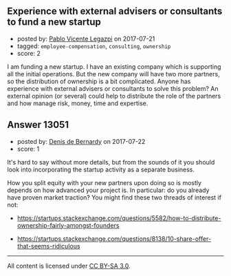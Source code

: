 ## Experience with external advisers or consultants to fund a new startup

- posted by: [Pablo Vicente Legazpi](https://stackexchange.com/users/11383117/pablo-vicente-legazpi) on 2017-07-21
- tagged: `employee-compensation`, `consulting`, `ownership`
- score: 2

I am funding a new startup. I have an existing company which is supporting all the initial operations. But the new company will have two more partners, so the distribution of ownership is a bit complicated. Anyone has experience with external advisers or consultants to solve this problem?
An external opinion (or several) could help to distribute the role of the partners and how manage risk, money, time and expertise. 


## Answer 13051

- posted by: [Denis de Bernardy](https://stackexchange.com/users/182468/denis-de-bernardy) on 2017-07-22
- score: 1

It's hard to say without more details, but from the sounds of it you should look into incorporating the startup activity as a separate business.

How you split equity with your new partners upon doing so is mostly depends on how advanced your project is. In particular: do you already have proven market traction? You might find these two threads of interest if not:

- https://startups.stackexchange.com/questions/5582/how-to-distribute-ownership-fairly-amongst-founders

- https://startups.stackexchange.com/questions/8138/10-share-offer-that-seems-ridiculous



---

All content is licensed under [CC BY-SA 3.0](https://creativecommons.org/licenses/by-sa/3.0/).

